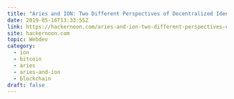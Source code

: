 ```yaml
---
title: "Aries and ION: Two Different Perspectives of Decentralized Identity in Blockchain Applications"
date: 2019-05-16T13:33:55Z
link: https://hackernoon.com/aries-and-ion-two-different-perspectives-of-decentralized-identity-in-blockchain-applications-c80dbe0bb241?source=rss----3a8144eabfe3---4&utm_medium=RSS&utm_source=hune
site: hackernoon.com
topic: Webdev
category:
  - ion
  - bitcoin
  - aries
  - aries-and-ion
  - blockchain
draft: false
---
```


